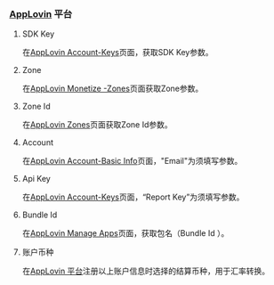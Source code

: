 ### [AppLovin](https://www.applovin.com/login) 平台

1. SDK Key

   在[AppLovin Account-Keys](https://dash.applovin.com/account#keys)页面，获取SDK Key参数。

2. Zone 
  
   在[AppLovin Monetize -Zones](https://dash.applovin.com/zones)页面获取Zone参数。

3. Zone Id

   在[AppLovin Zones](https://dash.applovin.com/zones)页面获取Zone Id参数。 

4. Account

    在[AppLovin Account-Basic Info](https://dash.applovin.com/account#basic_info)页面，"Email"为须填写参数。
   
 5. Api Key 
 
    在[AppLovin Account-Keys](https://dash.applovin.com/account#keys)页面，“Report Key”为须填写参数。

  6. Bundle Id 
     
     在[AppLovin Manage Apps](https://dash.applovin.com/manage)页面，获取包名（Bundle Id ）。
 
  7. 账户币种

     在[AppLovin 平台](https://www.applovin.com/login)注册以上账户信息时选择的结算币种，用于汇率转换。

